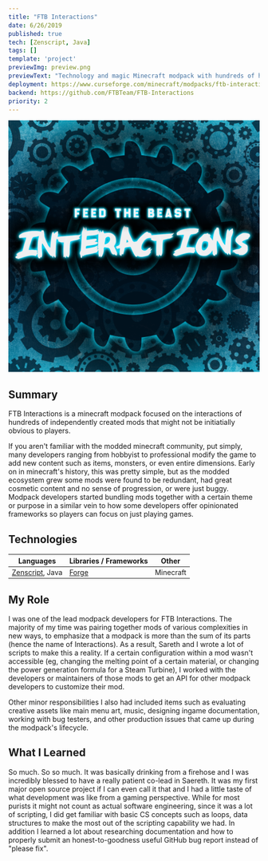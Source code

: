 ```yaml
---
title: "FTB Interactions"
date: 6/26/2019
published: true
tech: [Zenscript, Java]
tags: []
template: 'project'
previewImg: preview.png
previewText: "Technology and magic Minecraft modpack with hundreds of hours of additional modded content that specifically focuses on cross-mod interactions to solve new engineering challenges, defeat buffed mobs, and flip the traditional progression pack paradigm on it's head."
deployment: https://www.curseforge.com/minecraft/modpacks/ftb-interactions
backend: https://github.com/FTBTeam/FTB-Interactions
priority: 2
---
```


![Logo](.\preview.png)

## Summary

FTB Interactions is a minecraft modpack focused on the interactions of hundreds of independently created mods that might not be initiatially obvious to players. 

If you aren't familiar with the modded minecraft community, put simply, many developers ranging from hobbyist to professional modify the game to add new content such as items, monsters, or even entire dimensions. Early on in minecraft's history, this was pretty simple, but as the modded ecosystem grew some mods were found to be redundant, had great cosmetic content and no sense of progression, or were just buggy. Modpack developers started bundling mods together with a certain theme or purpose in a similar vein to how some developers offer opinionated frameworks so players can focus on just playing games.

## Technologies

Languages       | Libraries / Frameworks                                | Other
----------------|-------------------------------------------------------| ----
[Zenscript][2], Java | [Forge][1] | Minecraft



## My Role

I was one of the lead modpack developers for FTB Interactions. The majority of my time was pairing together mods of various complexities in new ways, to emphasize that a modpack is more than the sum of its parts (hence the name of Interactions). As a result, Sareth and I wrote a lot of scripts to make this a reality. If a certain configuration within a mod wasn't accessible (eg, changing the melting point of a certain material, or changing the power generation formula for a Steam Turbine), I worked with the developers or maintainers of those mods to get an API for other modpack developers to customize their mod.

Other minor responsibilities I also had included items such as evaluating creative assets like main menu art, music, designing ingame documentation, working with bug testers, and other production issues that came up during the modpack's lifecycle.

## What I Learned

So much. So so much. It was basically drinking from a firehose and I was incredibly blessed to have a really patient co-lead in Saereth. It was my first major open source project if I can even call it that and I had a little taste of what development was like from a gaming perspective. While for most purists it might not count as actual software engineering, since it was a lot of scripting, I did get familiar with basic CS concepts such as loops, data structures to make the most out of the scripting capability we had. In addition I learned a lot about researching documentation and how to properly submit an honest-to-goodness useful GitHub bug report instead of "please fix".

[1]: https://ftb.gamepedia.com/Minecraft_Forge?redirect=no
[2]: https://github.com/CraftTweaker/ZenScript